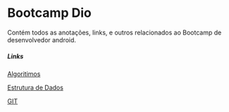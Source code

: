 # Bootcamp Dio

Contém todos as anotações, links, e outros relacionados ao Bootcamp de desenvolvedor android.

##### Links

[Algoritimos](Obsidian/Algoritimo.md)

[Estrutura de Dados](Obsidian/Estrutura%20de%20Dados.md)

[GIT](Obsidian/GIT.md)
